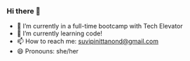 ### Hi there 👋

<!--
**suvipinittanond/suvipinittanond** is a ✨ _special_ ✨ repository because its `README.md` (this file) appears on your GitHub profile.

Here are some ideas to get you started:

- 🔭 I’m currently working on ...
- 🌱 I’m currently learning ...
- 👯 I’m looking to collaborate on ...
- 🤔 I’m looking for help with ...
- 💬 Ask me about ...
- 📫 How to reach me: ...
- 😄 Pronouns: ...
- ⚡ Fun fact: ...
-->
- 🔭 I’m currently in a full-time bootcamp with Tech Elevator
- 🌱 I’m currently learning code! 
- 📫 How to reach me: suvipinittanond@gmail.com
- 😄 Pronouns: she/her
